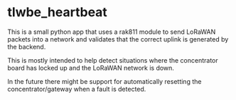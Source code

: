 # tlwbe_heartbeat

This is a small python app that uses a rak811
module to send LoRaWAN packets into a network
and validates that the correct uplink is generated
by the backend.

This is mostly intended to help detect situations
where the concentrator board has locked up and
the LoRaWAN network is down.

In the future there might be support for automatically
resetting the concentrator/gateway when a fault is
detected.